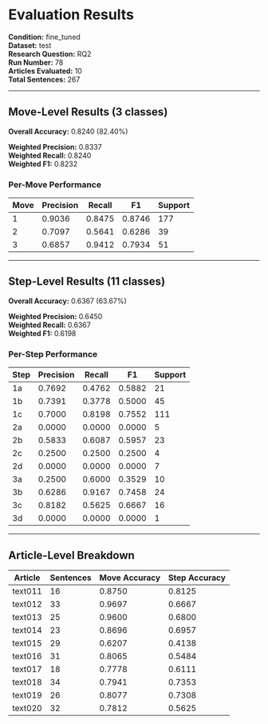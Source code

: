 # Evaluation Results

**Condition:** fine_tuned  
**Dataset:** test  
**Research Question:** RQ2  
**Run Number:** 78  
**Articles Evaluated:** 10  
**Total Sentences:** 267  

---

## Move-Level Results (3 classes)

**Overall Accuracy:** 0.8240 (82.40%)  

**Weighted Precision:** 0.8337  
**Weighted Recall:** 0.8240  
**Weighted F1:** 0.8232  

### Per-Move Performance

| Move | Precision | Recall | F1 | Support |
|------|-----------|--------|----|---------|
| 1 | 0.9036 | 0.8475 | 0.8746 | 177 |
| 2 | 0.7097 | 0.5641 | 0.6286 | 39 |
| 3 | 0.6857 | 0.9412 | 0.7934 | 51 |

---

## Step-Level Results (11 classes)

**Overall Accuracy:** 0.6367 (63.67%)  

**Weighted Precision:** 0.6450  
**Weighted Recall:** 0.6367  
**Weighted F1:** 0.6198  

### Per-Step Performance

| Step | Precision | Recall | F1 | Support |
|------|-----------|--------|----|---------|
| 1a | 0.7692 | 0.4762 | 0.5882 | 21 |
| 1b | 0.7391 | 0.3778 | 0.5000 | 45 |
| 1c | 0.7000 | 0.8198 | 0.7552 | 111 |
| 2a | 0.0000 | 0.0000 | 0.0000 | 5 |
| 2b | 0.5833 | 0.6087 | 0.5957 | 23 |
| 2c | 0.2500 | 0.2500 | 0.2500 | 4 |
| 2d | 0.0000 | 0.0000 | 0.0000 | 7 |
| 3a | 0.2500 | 0.6000 | 0.3529 | 10 |
| 3b | 0.6286 | 0.9167 | 0.7458 | 24 |
| 3c | 0.8182 | 0.5625 | 0.6667 | 16 |
| 3d | 0.0000 | 0.0000 | 0.0000 | 1 |

---

## Article-Level Breakdown

| Article | Sentences | Move Accuracy | Step Accuracy |
|---------|-----------|---------------|---------------|
| text011 | 16 | 0.8750 | 0.8125 |
| text012 | 33 | 0.9697 | 0.6667 |
| text013 | 25 | 0.9600 | 0.6800 |
| text014 | 23 | 0.8696 | 0.6957 |
| text015 | 29 | 0.6207 | 0.4138 |
| text016 | 31 | 0.8065 | 0.5484 |
| text017 | 18 | 0.7778 | 0.6111 |
| text018 | 34 | 0.7941 | 0.7353 |
| text019 | 26 | 0.8077 | 0.7308 |
| text020 | 32 | 0.7812 | 0.5625 |
